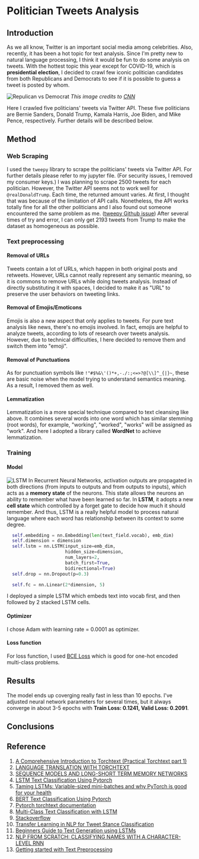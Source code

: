 # Politician Tweets Analysis
## Introduction

As we all know, Twitter is an important social media among celebrities. Also, recently, it has been a hot topic for text analysis. Since I'm pretty new to natural language processing, I think it would be fun to do some analysis on tweets. With the hottest topic this year except for COVID-19, which is **presidential election**, I decided to crawl few iconic politician candidates from both Republicans and Democrats to see if it is possible to guess a tweet is posted by whom.

![Repulican vs Democrat](https://cdn.cnn.com/cnnnext/dam/assets/181105112842-donkey-elephant-top.jpg)
_This image credits to [CNN](https://www.cnn.com/style/article/why-democrats-are-donkeys-republicans-are-elephants-artsy/index.html)_

Here I crawled five politicians' tweets via Twitter API. These five politicians are Bernie Sanders, Donald Trump, Kamala Harris, Joe Biden, and Mike Pence, respectively. Further details will be described below.


## Method
### Web Scraping
I used the `tweepy` library to scrape the politicians' tweets via Twitter API. For further details please refer to my jupyter file. (For security issues, I removed my consumer keys.)
I was planning to scrape 2500 tweets for each politician. However, the Twitter API seems not to work well for `@realDonaldTrump`. Each time, the returned amount varies. At first, I thought that was because of the limitation of API calls. Nonetheless, the API works totally fine for all the other politicians and I also found out someone encountered the same problem as me. ([tweepy Github issue](https://github.com/tweepy/tweepy/issues/1361))
After several times of try and error, I can only get 2193 tweets from Trump to make the dataset as homogeneous as possible.

### Text preprocessing
#### Removal of URLs
Tweets contain a lot of URLs, which happen in both original posts and retweets. However, URLs cannot really represent any semantic meaning, so it is commons to remove URLs while doing tweets analysis. Instead of directly substituting it with spaces, I decided to make it as "URL" to preserve the user behaviors on tweeting links.

#### Removal of Emojis/Emoticons
Emojis is also a new aspect that only applies to tweets. For pure text analysis like news, there's no emojis involved. In fact, emojis are helpful to analyze tweets, according to lots of research over tweets analysis. However, due to technical difficulties, I here decided to remove them and switch them into "emoji".

#### Removal of Punctuations
As for punctuation symbols like `!"#$%&\'()*+,-./:;<=>?@[\\]^_{|}~`, these are basic noise when the model trying to understand semantics meaning. As a result, I removed them as well.

#### Lemmatization
Lemmatization is a more special technique compared to text cleansing like above. It combines several words into one word which has similar stemming (root words), for example, "working", "worked", "works" will be assigned as "work". And here I adopted a library called **WordNet** to achieve lemmatization.

### Training
#### Model
![LSTM](https://www.researchgate.net/profile/Savvas_Varsamopoulos/publication/329362532/figure/fig5/AS:699592479870977@1543807253596/Structure-of-the-LSTM-cell-and-equations-that-describe-the-gates-of-an-LSTM-cell.jpg)
In Recurrent Neural Networks, activation outputs are propagated in both directions (from inputs to outputs and from outputs to inputs), which acts as a **memory state** of the neurons. This state allows the neurons an ability to remember what have been learned so far. In **LSTM**, it adopts a new **cell state** which controlled by a forget gate to decide how much it should remember. And thus, LSTM is a really helpful model to process natural language where each word has relationship between its context to some degree.
```python
  self.embedding = nn.Embedding(len(text_field.vocab), emb_dim)
  self.dimension = dimension
  self.lstm = nn.LSTM(input_size=emb_dim,
                      hidden_size=dimension,
                      num_layers=2,
                      batch_first=True,
                      bidirectional=True)
  self.drop = nn.Dropout(p=0.3)

  self.fc = nn.Linear(2*dimension, 5)
```
I deployed a simple LSTM which embeds text into vocab first, and then followed by 2 stacked LSTM cells.

#### Optimizer
I chose Adam with learning rate = 0.0001 as optimizer.

#### Loss function
For loss function, I used [BCE Loss](https://pytorch.org/docs/stable/generated/torch.nn.BCELoss.html) which is good for one-hot encoded multi-class problems.

## Results
The model ends up coverging really fast in less than 10 epochs. I've adjusted neural network parameters for several times, but it always converge in about 3-5 epochs with **Train Loss: 0.1241, Valid Loss: 0.2091**.

## Conclusions

## Reference
1. [A Comprehensive Introduction to Torchtext (Practical Torchtext part 1)](https://mlexplained.com/2018/02/08/a-comprehensive-tutorial-to-torchtext/)
2. [LANGUAGE TRANSLATION WITH TORCHTEXT](https://pytorch.org/tutorials/beginner/torchtext_translation_tutorial.html)
3. [SEQUENCE MODELS AND LONG-SHORT TERM MEMORY NETWORKS](https://pytorch.org/tutorials/beginner/nlp/sequence_models_tutorial.html)
4. [LSTM Text Classification Using Pytorch](https://towardsdatascience.com/lstm-text-classification-using-pytorch-2c6c657f8fc0)
5. [Taming LSTMs: Variable-sized mini-batches and why PyTorch is good for your health](https://towardsdatascience.com/taming-lstms-variable-sized-mini-batches-and-why-pytorch-is-good-for-your-health-61d35642972e)
6. [BERT Text Classification Using Pytorch](https://towardsdatascience.com/bert-text-classification-using-pytorch-723dfb8b6b5b)
7. [Pytorch torchtext documentation](https://torchtext.readthedocs.io/en/latest/data.html)
8. [Multi-Class Text Classification with LSTM](https://towardsdatascience.com/multi-class-text-classification-with-lstm-1590bee1bd17)
9. [Stackoverflow](https://stackoverflow.com/)
10. [Transfer Learning in NLP for Tweet Stance Classification](https://towardsdatascience.com/transfer-learning-in-nlp-for-tweet-stance-classification-8ab014da8dde)
11. [Beginners Guide to Text Generation using LSTMs](https://www.kaggle.com/shivamb/beginners-guide-to-text-generation-using-lstms)
12. [NLP FROM SCRATCH: CLASSIFYING NAMES WITH A CHARACTER-LEVEL RNN](https://pytorch.org/tutorials/intermediate/char_rnn_classification_tutorial.html)
13. [Getting started with Text Preprocessing](https://www.kaggle.com/sudalairajkumar/getting-started-with-text-preprocessing#Lemmatization)
